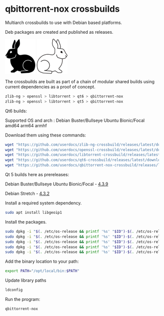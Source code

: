 # qbittorrent-nox crossbuilds

Multiarch crossbuilds to use with Debian based platforms.

Deb packages are created and published as releases.

[<img alt="Follow the white rabbit" width="100px" src="black-rabbit.png" />](https://github.com/userdocs/qt6-crossbuild)
[<img alt="Follow the white rabbit" width="100px" src="white-rabbit.png" />](https://github.com/userdocs/qbittorrent-nox-crossbuild/releases/latest)

The crossbuilds are built as part of a chain of modular shared builds using current dependencies as a proof of concept.

```bash
zlib-ng > openssl > libtorrent > qt6 > qbittorrent-nox
zlib-ng > openssl > libtorrent > qt5 > qbittorrent-nox
```

Qt6 builds:

Supported OS and arch : Debian Buster/Bullseye Ubuntu Bionic/Focal amd64 arm64 armhf

Download them using these commands:

```bash
wget "https://github.com/userdocs/zlib-ng-crossbuild/releases/latest/download/$(. /etc/os-release && printf '%s' "$ID")-$(. /etc/os-release && printf '%s' "$VERSION_CODENAME")-zlib-ng-$(dpkg --print-architecture).deb"
wget "https://github.com/userdocs/openssl-crossbuild/releases/latest/download/$(. /etc/os-release && printf '%s' "$ID")-$(. /etc/os-release && printf '%s' "$VERSION_CODENAME")-openssl-$(dpkg --print-architecture).deb"
wget "https://github.com/userdocs/libtorrent-crossbuild/releases/latest/download/$(. /etc/os-release && printf '%s' "$ID")-$(. /etc/os-release && printf '%s' "$VERSION_CODENAME")-libtorrent-$(dpkg --print-architecture).deb"
wget "https://github.com/userdocs/qt6-crossbuild/releases/latest/download/$(. /etc/os-release && printf '%s' "$ID")-$(. /etc/os-release && printf '%s' "$VERSION_CODENAME")-qt6-$(dpkg --print-architecture).deb"
wget "https://github.com/userdocs/qbittorrent-nox-crossbuild/releases/latest/download/$(. /etc/os-release && printf '%s' "$ID")-$(. /etc/os-release && printf '%s' "$VERSION_CODENAME")-qbittorrent-nox-$(dpkg --print-architecture).deb"
```

Qt 5 builds here as prereleases:

Debian Buster/Bullseye Ubuntu Bionic/Focal - [4.3.9](https://github.com/userdocs/qbittorrent-nox-crossbuild/releases/tag/4.3.9)

Debian Stretch - [4.3.2](https://github.com/userdocs/qbittorrent-nox-crossbuild/releases/tag/4.3.2)

Install a required system dependency.

```bash
sudo apt install libgeoip1
```

Install the packages.

```bash
sudo dpkg -i "$(. /etc/os-release && printf '%s' "$ID")-$(. /etc/os-release && printf '%s' "$VERSION_CODENAME")-zlib-ng-$(dpkg --print-architecture).deb"
sudo dpkg -i "$(. /etc/os-release && printf '%s' "$ID")-$(. /etc/os-release && printf '%s' "$VERSION_CODENAME")-openssl-$(dpkg --print-architecture).deb"
sudo dpkg -i "$(. /etc/os-release && printf '%s' "$ID")-$(. /etc/os-release && printf '%s' "$VERSION_CODENAME")-libtorrent-$(dpkg --print-architecture).deb"
sudo dpkg -i "$(. /etc/os-release && printf '%s' "$ID")-$(. /etc/os-release && printf '%s' "$VERSION_CODENAME")-qt6-$(dpkg --print-architecture).deb"
sudo dpkg -i "$(. /etc/os-release && printf '%s' "$ID")-$(. /etc/os-release && printf '%s' "$VERSION_CODENAME")-qbittorrent-nox-$(dpkg --print-architecture).deb"
```

Add the binary location to your path:

```bash
export PATH="/opt/local/bin:$PATH"
```

Update library paths

```bash
ldconfig
```

Run the program:

```bash
qbittorrent-nox
```